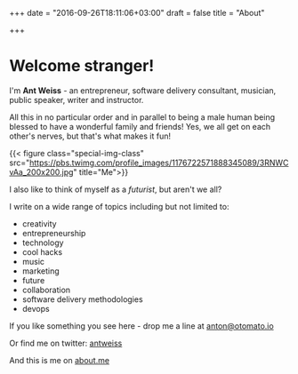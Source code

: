 +++
date = "2016-09-26T18:11:06+03:00"
draft = false
title = "About"

+++

# Welcome stranger!

I'm **Ant Weiss** - an entrepreneur,  software delivery consultant, musician, public speaker, writer and instructor.

All this in no particular order and in parallel to being a male human being blessed to have a wonderful family and friends! Yes, we all get on each other's nerves, but that's what makes it fun!

{{< figure class="special-img-class" src="https://pbs.twimg.com/profile_images/1176722571888345089/3RNWCvAa_200x200.jpg" title="Me">}}

I also like to think of myself as a *futurist*, but aren't we all?

I write on a wide range of topics including but not limited to:

* creativity
* entrepreneurship
* technology
* cool hacks
* music
* marketing
* future
* collaboration
* software delivery methodologies
* devops

If you like something you see here - drop me a line at anton@otomato.io

Or find me on twitter: [antweiss](http://twitter.com/antweiss)

And this is me on [about.me](https://about.me/antweiss)

<br />
